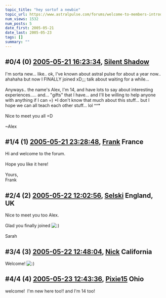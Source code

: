 ```yaml
---
topic_title: "hey sortof a newbie"
topic_url: https://www.astralpulse.com/forums/welcome-to-members-introductions!/hey-sortof-a-newbie
num_views: 1532
num_posts: 5
date_first: 2005-05-21
date_last: 2005-05-23
tags: []
summary: ""
---
```


## \#0/4 (0) [2005-05-21 16:23:34](https://www.astralpulse.com/forums/index.php?msg=163690), [Silent Shadow](https://www.astralpulse.com/forums/profile/?u=9080)  ##
<section>
I'm sorta new... like.. ok, I've known about astral pulse for about a year now.. ahahaha but now I FINALLY joined xD;;; talk about waiting for a while...
<br>
<br>
Anyways.. the name's Alex, I'm 14, and have lots to say about interesting experiences..... and... "gifts" that I have... and I'll be willing to help anyone with anything if I can =) *I don't know that much about this stuff... but I hope we can all teach each other stuff... lol ^^*
<br>
<br>
Nice to meet you all =D
<br>
<br>
~Alex
</section>

## \#1/4 (1) [2005-05-21 23:28:48](https://www.astralpulse.com/forums/index.php?msg=163721), [Frank](https://www.astralpulse.com/forums/profile/?u=359) France ##
<section>
Hi and welcome to the forum.
<br>
<br>
Hope you like it here!
<br>
<br>
Yours,
<br>
Frank
</section>

## \#2/4 (2) [2005-05-22 12:02:56](https://www.astralpulse.com/forums/index.php?msg=163758), [Selski](https://www.astralpulse.com/forums/profile/?u=6012) England, UK ##
<section>
Nice to meet you too Alex.
<br>
<br>
Glad you finally joined
<img alt=":)" class="smiley" src="https://www.astralpulse.com/forums/Smileys/fugue/smiley.png" title="Smiley"/>
<br>
<br>
Sarah
</section>

## \#3/4 (3) [2005-05-22 12:48:04](https://www.astralpulse.com/forums/index.php?msg=163769), [Nick](https://www.astralpulse.com/forums/profile/?u=2080) California ##
<section>
Welcome!
<img alt=":)" class="smiley" src="https://www.astralpulse.com/forums/Smileys/fugue/smiley.png" title="Smiley"/>
</section>

## \#4/4 (4) [2005-05-23 12:43:36](https://www.astralpulse.com/forums/index.php?msg=163890), [Pixie15](https://www.astralpulse.com/forums/profile/?u=9082) Ohio ##
<section>
welcome!  I'm new here too!! and I'm 14 too!
</section>